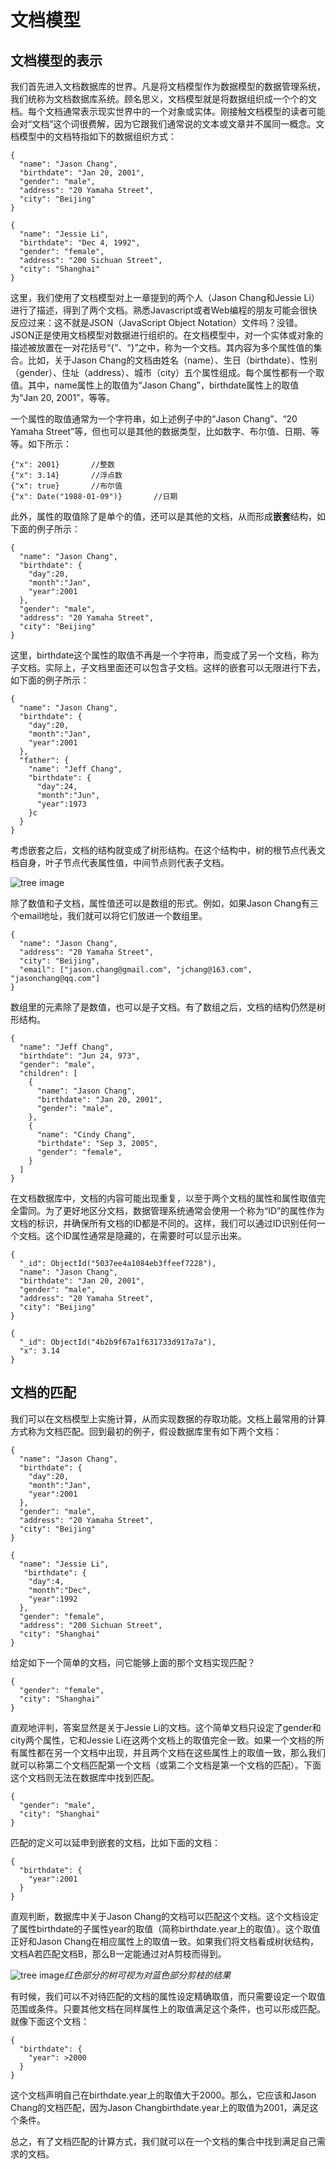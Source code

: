 # 文档模型

## 文档模型的表示

我们首先进入文档数据库的世界。凡是将文档模型作为数据模型的数据管理系统，我们统称为文档数据库系统。顾名思义，文档模型就是将数据组织成一个个的文档。每个文档通常表示现实世界中的一个对象或实体。刚接触文档模型的读者可能会对“文档”这个词很费解，因为它跟我们通常说的文本或文章并不属同一概念。文档模型中的文档特指如下的数据组织方式：

```bson
{
  "name": "Jason Chang",
  "birthdate": "Jan 20, 2001",
  "gender": "male",
  "address": "20 Yamaha Street",
  "city": "Beijing"
}

{
  "name": "Jessie Li",
  "birthdate": "Dec 4, 1992",
  "gender": "female",
  "address": "200 Sichuan Street",
  "city": "Shanghai"
}
```

这里，我们使用了文档模型对上一章提到的两个人（Jason Chang和Jessie Li）进行了描述，得到了两个文档。熟悉Javascript或者Web编程的朋友可能会很快反应过来：这不就是JSON（JavaScript Object Notation）文件吗？没错。JSON正是使用文档模型对数据进行组织的。在文档模型中，对一个实体或对象的描述被放置在一对花括号“{”、“}”之中，称为一个文档。其内容为多个属性值的集合。比如，关于Jason Chang的文档由姓名（name）、生日（birthdate）、性别（gender）、住址（address）、城市（city）五个属性组成。每个属性都有一个取值。其中，name属性上的取值为“Jason Chang”，birthdate属性上的取值为“Jan 20, 2001”，等等。

一个属性的取值通常为一个字符串，如上述例子中的“Jason Chang”、“20 Yamaha Street”等，但也可以是其他的数据类型，比如数字、布尔值、日期、等等。如下所示：

```bson
{"x": 2001}       //整数
{"x": 3.14}       //浮点数
{"x": true}       //布尔值
{"x": Date("1988-01-09")}       //日期
```

此外，属性的取值除了是单个的值，还可以是其他的文档，从而形成**嵌套**结构，如下面的例子所示：

```bson
{
  "name": "Jason Chang",
  "birthdate": {
    "day":20,
    "month":"Jan",
    "year":2001
  },
  "gender": "male",
  "address": "20 Yamaha Street",
  "city": "Beijing"
}
```

这里，birthdate这个属性的取值不再是一个字符串，而变成了另一个文档，称为子文档。实际上，子文档里面还可以包含子文档。这样的嵌套可以无限进行下去，如下面的例子所示：

```bson
{
  "name": "Jason Chang",
  "birthdate": {
    "day":20,
    "month":"Jan",
    "year":2001
  },
  "father": {
    "name": "Jeff Chang",
    "birthdate": {
      "day":24,
      "month":"Jun",
      "year":1973
    }c
  }
}
```

考虑嵌套之后，文档的结构就变成了树形结构。在这个结构中，树的根节点代表文档自身，叶子节点代表属性值，中间节点则代表子文档。

![tree image](chapter2.2.1.jpg)

除了数值和子文档，属性值还可以是数组的形式。例如，如果Jason Chang有三个email地址，我们就可以将它们放进一个数组里。

```bson
{
  "name": "Jason Chang",
  "address": "20 Yamaha Street",
  "city": "Beijing",
  "email": ["jason.chang@gmail.com", "jchang@163.com", "jasonchang@qq.com"]
}
```

数组里的元素除了是数值，也可以是子文档。有了数组之后，文档的结构仍然是树形结构。

```bson
{
  "name": "Jeff Chang",
  "birthdate": "Jun 24, 973",
  "gender": "male",
  "children": [
    {
      "name": "Jason Chang",
      "birthdate": "Jan 20, 2001",
      "gender": "male",
    },
    {
      "name": "Cindy Chang",
      "birthdate": "Sep 3, 2005",
      "gender": "female",
    }
  ]
}
```

在文档数据库中，文档的内容可能出现重复，以至于两个文档的属性和属性取值完全雷同。为了更好地区分文档，数据管理系统通常会使用一个称为“ID”的属性作为文档的标识，并确保所有文档的ID都是不同的。这样，我们可以通过ID识别任何一个文档。这个ID属性通常是隐藏的，在需要时可以显示出来。

```bson
{
  "_id": ObjectId("5037ee4a1084eb3ffeef7228"),
  "name": "Jason Chang",
  "birthdate": "Jan 20, 2001",
  "gender": "male",
  "address": "20 Yamaha Street",
  "city": "Beijing"
}

{
  "_id": ObjectId("4b2b9f67a1f631733d917a7a"),
  "x": 3.14
}
```

## 文档的匹配

我们可以在文档模型上实施计算，从而实现数据的存取功能。文档上最常用的计算方式称为文档匹配。回到最初的例子，假设数据库里有如下两个文档：

```bson
{
  "name": "Jason Chang",
  "birthdate": {
    "day":20,
    "month":"Jan",
    "year":2001
  },
  "gender": "male",
  "address": "20 Yamaha Street",
  "city": "Beijing"
}

{
  "name": "Jessie Li",
   "birthdate": {
    "day":4,
    "month":"Dec",
    "year":1992
  },
  "gender": "female",
  "address": "200 Sichuan Street",
  "city": "Shanghai"
}
```

给定如下一个简单的文档，问它能够上面的那个文档实现匹配？

```bson
{
  "gender": "female",
  "city": "Shanghai"
}
```

直观地评判，答案显然是关于Jessie Li的文档。这个简单文档只设定了gender和city两个属性，它和Jessie Li在这两个文档上的取值完全一致。如果一个文档的所有属性都在另一个文档中出现，并且两个文档在这些属性上的取值一致，那么我们就可以称第二个文档匹配第一个文档（或第二个文档是第一个文档的匹配）。下面这个文档则无法在数据库中找到匹配。

```bson
{
  "gender": "male",
  "city": "Shanghai"
}
```

匹配的定义可以延申到嵌套的文档，比如下面的文档：

```bson
{
  "birthdate": {
    "year":2001
  }
}
```

直观判断，数据库中关于Jason Chang的文档可以匹配这个文档。这个文档设定了属性birthdate的子属性year的取值（简称birthdate.year上的取值）。这个取值正好和Jason Chang在相应属性上的取值一致。如果我们将文档看成树状结构，文档A若匹配文档B，那么B一定能通过对A剪枝而得到。

![tree image](chapter2.2.2.jpg)*红色部分的树可视为对蓝色部分剪枝的结果*

有时候，我们可以不对待匹配的文档的属性设定精确取值，而只需要设定一个取值范围或条件。只要其他文档在同样属性上的取值满足这个条件，也可以形成匹配。就像下面这个文档：

```bson
{
  "birthdate": {
    "year": >2000
  }
}
```

这个文档声明自己在birthdate.year上的取值大于2000。那么，它应该和Jason Chang的文档匹配，因为Jason Changbirthdate.year上的取值为2001，满足这个条件。

总之，有了文档匹配的计算方式，我们就可以在一个文档的集合中找到满足自己需求的文档。
